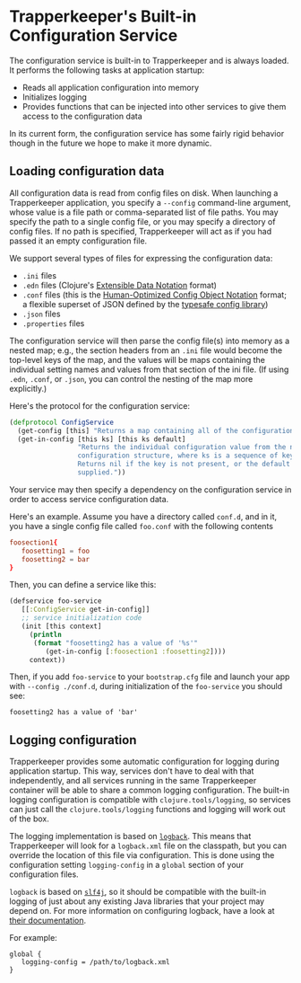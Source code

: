 # Trapperkeeper's Built-in Configuration Service

The configuration service is built-in to Trapperkeeper and is always loaded.  It performs the following tasks at application startup:

* Reads all application configuration into memory
* Initializes logging
* Provides functions that can be injected into other services to give them access to the configuration data

In its current form, the configuration service has some fairly rigid behavior though in the future we hope to make it more dynamic.

## Loading configuration data

All configuration data is read from config files on disk.  When launching a Trapperkeeper application, you specify a `--config` command-line argument, whose value is a file path or comma-separated list of file paths.  You may specify the path to a single config file, or you may specify a directory of config files. If no path is specified, Trapperkeeper will act as if you had passed it an empty configuration file.

We support several types of files for expressing the configuration data:

   * `.ini` files
   * `.edn` files (Clojure's [Extensible Data Notation](https://github.com/edn-format/edn) format)
   * `.conf` files (this is the [Human-Optimized Config Object Notation](https://github.com/typesafehub/config/blob/master/HOCON.md) format; a flexible superset of JSON defined by the [typesafe config library](https://github.com/typesafehub/config))
   * `.json` files
   * `.properties` files

The configuration service will then parse the config file(s) into memory as a nested map; e.g., the section headers from an `.ini` file would become the top-level keys of the map, and the values will be maps containing the individual setting names and values from that section of the ini file.  (If using `.edn`, `.conf`, or `.json`, you can control the nesting of the map more explicitly.)

Here's the protocol for the configuration service:

```clj
(defprotocol ConfigService
  (get-config [this] "Returns a map containing all of the configuration values")
  (get-in-config [this ks] [this ks default]
                 "Returns the individual configuration value from the nested
                 configuration structure, where ks is a sequence of keys.
                 Returns nil if the key is not present, or the default value if
                 supplied."))
```

Your service may then specify a dependency on the configuration service in order to access service configuration data.

Here's an example.  Assume you have a directory called `conf.d`, and in it, you have a single config file called `foo.conf` with the following contents

```conf
foosection1{
   foosetting1 = foo
   foosetting2 = bar
}
```

Then, you can define a service like this:

```clj
(defservice foo-service
   [[:ConfigService get-in-config]]
   ;; service initialization code
   (init [this context]
     (println
      (format "foosetting2 has a value of '%s'"
         (get-in-config [:foosection1 :foosetting2])))
     context))
```

Then, if you add `foo-service` to your `bootstrap.cfg` file and launch your app with `--config ./conf.d`, during initialization of the `foo-service` you should see:

    foosetting2 has a value of 'bar'

## Logging configuration

Trapperkeeper provides some automatic configuration for logging during application startup.  This way, services don't have to deal with that independently, and all services running in the same Trapperkeeper container will be able to share a common logging configuration.  The built-in logging configuration is compatible with `clojure.tools/logging`, so services can just call the `clojure.tools/logging` functions and logging will work out of the box.

The logging implementation is based on [`logback`](http://logback.qos.ch/).  This means that Trapperkeeper will look for a `logback.xml` file on the classpath, but you can override the location of this file via configuration.  This is done using the configuration setting `logging-config` in a `global` section of your configuration files.

`logback` is based on [`slf4j`](http://www.slf4j.org/), so it should be compatible with the built-in logging of just about any existing Java libraries that your project may depend on.  For more information on configuring logback, have a look at [their documentation](http://logback.qos.ch/manual/configuration.html).

For example:

```CONF
global {
   logging-config = /path/to/logback.xml
}
```
